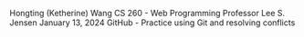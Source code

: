 Hongting (Ketherine) Wang
CS 260 - Web Programming
Professor Lee S. Jensen
January 13, 2024
GitHub - Practice using Git and resolving conflicts
